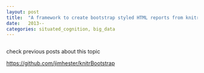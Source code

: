 ```yaml
---
layout: post
title:  "A framework to create bootstrap styled HTML reports from knitr Rmarkdown"
date:   2013--
categories: situated_cognition, big_data
---
```


![]()

check previous posts about this topic

https://github.com/jimhester/knitrBootstrap